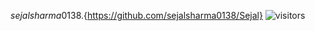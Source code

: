 ${sejalsharma0138}.${https://github.com/sejalsharma0138/Sejal}
![visitors](https://visitor-badge.glitch.me/badge?page_id=page.id)
